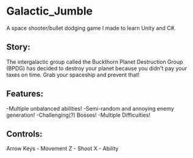 # Galactic_Jumble
A space shooter/bullet dodging game I made to learn Unity and C#.

## Story:
The intergalactic group called the Buckthorn Planet Destruction Group (BPDG) has decided to destroy your planet because you didn't pay your taxes on time.
Grab your spaceship and prevent that!

## Features:
-Multiple unbalanced abilities!
-Semi-random and annoying enemy generation!
-Challenging(?) Bosses!
-Multiple Difficulties!

## Controls:
Arrow Keys - Movement
Z - Shoot
X - Ability
